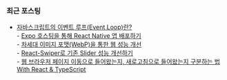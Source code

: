 
### 최근 포스팅
- <a href=https://developer-sungjun.tistory.com/entry/%EC%9E%90%EB%B0%94%EC%8A%A4%ED%81%AC%EB%A6%BD%ED%8A%B8%EC%9D%98-%EC%9D%B4%EB%B2%A4%ED%8A%B8-%EB%A3%A8%ED%94%84Event-Loop%EB%9E%80>자바스크립트의 이벤트 루프(Event Loop)란?</a></br>- <a href=https://developer-sungjun.tistory.com/entry/Expo-%ED%98%B8%EC%8A%A4%ED%8C%85%EC%9D%84-%ED%86%B5%ED%95%B4-React-Native-%EC%95%B1-%EB%B0%B0%ED%8F%AC%ED%95%98%EA%B8%B0>Expo 호스팅을 통해 React Native 앱 배포하기</a></br>- <a href=https://developer-sungjun.tistory.com/entry/%EC%B0%A8%EC%84%B8%EB%8C%80-%EC%9D%B4%EB%AF%B8%EC%A7%80-%ED%8F%AC%EB%A7%B7WebP%EC%9D%84-%ED%86%B5%ED%95%9C-%EC%9B%B9-%EC%84%B1%EB%8A%A5-%EA%B0%9C%EC%84%A0>차세대 이미지 포맷(WebP)을 통한 웹 성능 개선</a></br>- <a href=https://developer-sungjun.tistory.com/entry/React-Swiper%EB%A1%9C-%EA%B8%B0%EC%A1%B4-Slider-%EC%84%B1%EB%8A%A5-%EA%B0%9C%EC%84%A0%ED%95%98%EA%B8%B0>React-Swiper로 기존 Slider 성능 개선하기</a></br>- <a href=https://developer-sungjun.tistory.com/entry/%EC%9B%B9-%EB%B8%8C%EB%9D%BC%EC%9A%B0%EC%A0%80-%ED%8E%98%EC%9D%B4%EC%A7%80-%EC%9D%B4%EB%8F%99%EC%9C%BC%EB%A1%9C-%EB%93%A4%EC%96%B4%EC%99%94%EB%8A%94%EC%A7%80-%EC%83%88%EB%A1%9C%EA%B3%A0%EC%B9%A8%EC%9C%BC%EB%A1%9C-%EB%93%A4%EC%96%B4%EC%99%94%EB%8A%94%EC%A7%80-%EA%B5%AC%EB%B6%84%ED%95%98%EB%8A%94-%EB%B2%95-With-React-TypeScript>웹 브라우저 페이지 이동으로 들어왔는지, 새로고침으로 들어왔는지 구분하는 법 With React &amp; TypeScript</a></br>